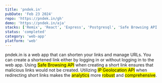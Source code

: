 ```yaml
---
title: 'pndek.in'
pubDate: 'Feb 23 2024'
repo: 'https://pndek.in/gh'
demo: 'https://pndek.in/aja'
stacks: ['Remix', 'React', 'Express', 'Postgresql', 'Safe Browsing API', 'IP Geolocation API']
status: 'completed'
category: 'web-app'
platform: 'web'
---
```


pndek.in is a web app that can shorten your links and manage URLs. You can create a shortened link either by logging in or without logging in to the web app. Using <mark>Safe Browsing API</mark> when creating a short link ensures that malicious links would not be created. Utilizing <mark>IP Geolocation API</mark> when redirecting short links makes the <mark>analytics</mark> more <mark>robust</mark> and <mark>comprehensive</mark>.
